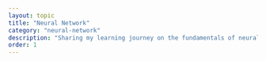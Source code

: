 ```yaml
---
layout: topic
title: "Neural Network"
category: "neural-network"
description: "Sharing my learning journey on the fundamentals of neural networks — from basic concepts to advanced implementations."
order: 1
---
```

